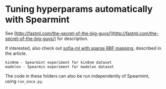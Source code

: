 Tuning hyperparams automatically with Spearmint
===============================================

See [http://fastml.com/the-secret-of-the-big-guys/](http://fastml.com/the-secret-of-the-big-guys/) for description.

If interested, also check out [sofia-ml with sparse RBF mapping](https://github.com/zygmuntz/sofia-ml-mod), described in the article.

	kin8nm - Spearmint experiment for kin8nm dataset
	madelon - Spearmin experiment for madelon dataset
	
The code in these folders can also be run independently of Spearmint, using `run_once.py`.